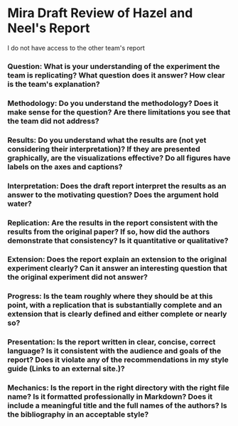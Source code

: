 # Mira Draft Review of Hazel and Neel's Report

I do not have access to the other team's report

### Question:  What is your understanding of the experiment the team is replicating?  What question does it answer?  How clear is the team's explanation?

### Methodology: Do you understand the methodology?  Does it make sense for the question?  Are there limitations you see that the team did not address?

### Results: Do you understand what the results are (not yet considering their interpretation)?  If they are presented graphically, are the visualizations effective?  Do all figures have labels on the axes and captions?

### Interpretation: Does the draft report interpret the results as an answer to the motivating question?  Does the argument hold water?

### Replication: Are the results in the report consistent with the results from the original paper?  If so, how did the authors demonstrate that consistency?  Is it quantitative or qualitative?

### Extension: Does the report explain an extension to the original experiment clearly?  Can it answer an interesting question that the original experiment did not answer?

### Progress: Is the team roughly where they should be at this point, with a replication that is substantially complete and an extension that is clearly defined and either complete or nearly so?

### Presentation: Is the report written in clear, concise, correct language?  Is it consistent with the audience and goals of the report?  Does it violate any of the recommendations in my style guide (Links to an external site.)?

### Mechanics: Is the report in the right directory with the right file name?  Is it formatted professionally in Markdown?  Does it include a meaningful title and the full names of the authors?  Is the bibliography in an acceptable style? 